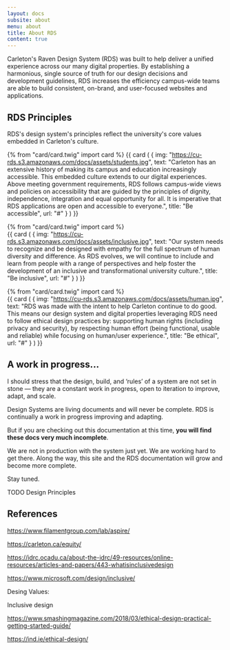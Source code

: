 ```yaml
---
layout: docs
subsite: about
menu: about
title: About RDS
content: true
---
```

Carleton's Raven Design System (RDS) was built to help deliver a unified experience across our many digital properties. By establishing a harmonious, single source of truth for our design decisions and development guidelines, RDS increases the efficiency campus-wide teams are able to build consistent, on-brand, and user-focused websites and applications.


## RDS Principles 

RDS's design system's principles reflect the university's core values embedded in Carleton's culture.

{% from "card/card.twig" import card %}
{{ card (
    {
        img: "https://cu-rds.s3.amazonaws.com/docs/assets/students.jpg",
        text: "Carleton has an extensive history of making its campus and education increasingly accessible. This embedded culture extends to our digital experiences. Above meeting government requirements, RDS follows campus-wide views and policies on accessibility that are guided by the principles of dignity, independence, integration and equal opportunity for all. It is imperative that RDS applications are open and accessible to everyone.",
        title: "Be accessible",
        url: "#"
    }
) }}

{% from "card/card.twig" import card %}                                     
{{ card (
    {
        img: "https://cu-rds.s3.amazonaws.com/docs/assets/inclusive.jpg",
        text: "Our system needs to recognize and be designed with empathy for the full spectrum of human diversity and difference. As RDS evolves, we will continue to include and learn from people with a range of perspectives and help foster the development of an inclusive and transformational university culture.",
        title: "Be inclusive",
        url: "#"
    }
) }}

{% from "card/card.twig" import card %}                                     
{{ card (
    {
        img: "https://cu-rds.s3.amazonaws.com/docs/assets/human.jpg",
        text: "RDS was made with the intent to help Carleton continue to do good. This means our design system and digital properties leveraging RDS need to follow ethical design practices by: supporting human rights (including privacy and security), by respecting human effort (being functional, usable and reliable) while focusing on human/user experience.",
        title: "Be ethical",
        url: "#"
    }
) }}


 
## A work in progress...

I should stress that the design, build, and ‘rules’ of a system are not set in stone — they are a constant work in progress, open to iteration to improve, adapt, and scale.
 
Design Systems are living documents and will never be complete. RDS is continually a work in progress improving and adapting.

But if you are checking out this documentation at this time, **you will find these docs very much incomplete**.
 
We are not in production with the system just yet. We are working hard to get there. Along the way, this site and the RDS documentation will grow and become more complete.

Stay tuned.

TODO Design Principles

## References

https://www.filamentgroup.com/lab/aspire/

https://carleton.ca/equity/

https://idrc.ocadu.ca/about-the-idrc/49-resources/online-resources/articles-and-papers/443-whatisinclusivedesign

https://www.microsoft.com/design/inclusive/

Desing Values:

Inclusive design

https://www.smashingmagazine.com/2018/03/ethical-design-practical-getting-started-guide/
 
https://ind.ie/ethical-design/

